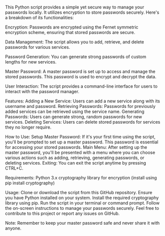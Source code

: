 This Python script provides a simple yet secure way to manage your passwords locally. It utilizes encryption to store passwords securely. Here's a breakdown of its functionalities:

Encryption: Passwords are encrypted using the Fernet symmetric encryption scheme, ensuring that stored passwords are secure.

Data Management: The script allows you to add, retrieve, and delete passwords for various services.

Password Generation: You can generate strong passwords of custom lengths for new services.

Master Password: A master password is set up to access and manage the stored passwords. This password is used to encrypt and decrypt the data.

User Interaction: The script provides a command-line interface for users to interact with the password manager.

Features:
Adding a New Service: Users can add a new service along with its username and password.
Retrieving Passwords: Passwords for previously added services can be retrieved using the service name.
Generating Passwords: Users can generate strong, random passwords for new services.
Deleting Services: Users can delete stored passwords for services they no longer require.

How to Use:
Setup Master Password: If it's your first time using the script, you'll be prompted to set up a master password. This password is essential for accessing your stored passwords.
Main Menu: After setting up the master password, you'll be presented with a menu where you can choose various actions such as adding, retrieving, generating passwords, or deleting services.
Exiting: You can exit the script anytime by pressing CTRL+C.

Requirements:
Python 3.x
cryptography library for encryption (install using pip install cryptography)

Usage:
Clone or download the script from this GitHub repository.
Ensure you have Python installed on your system.
Install the required cryptography library using pip.
Run the script in your terminal or command prompt.
Follow the on-screen instructions to manage your passwords securely.
Feel free to contribute to this project or report any issues on GitHub.

Note: Remember to keep your master password safe and never share it with anyone.
